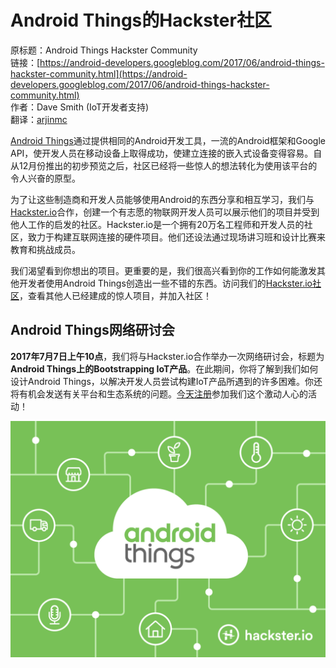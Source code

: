 # Android Things的Hackster社区

原标题：Android Things Hackster Community  
链接：[https://android-developers.googleblog.com/2017/06/android-things-hackster-community.html](https://android-developers.googleblog.com/2017/06/android-things-hackster-community.html)  
作者：Dave Smith (IoT开发者支持)  
翻译：[arjinmc](https://github.com/arjinmc)  

[Android Things](https://developer.android.com/things/index.html)通过提供相同的Android开发工具，一流的Android框架和Google API，使开发人员在移动设备上取得成功，使建立连接的嵌入式设备变得容易。自从12月份推出的初步预览之后，社区已经将一些惊人的想法转化为使用该平台的令人兴奋的原型。

为了让这些制造商和开发人员能够使用Android的东西分享和相互学习，我们与[Hackster.io](https://hackster.io/)合作，创建一个有志愿的物联网开发人员可以展示他们的项目并受到他人工作的启发的社区。Hackster.io是一个拥有20万名工程师和开发人员的社区，致力于构建互联网连接的硬件项目。他们还设法通过现场讲习班和设计比赛来教育和挑战成员。

我们渴望看到你想出的项目。更重要的是，我们很高兴看到你的工作如何能激发其他开发者使用Android Things创造出一些不错的东西。访问我们的[Hackster.io社区](https://hackster.io/google)，查看其他人已经建成的惊人项目，并加入社区！

## Android Things网络研讨会

<strong>2017年7月7日上午10点</strong>，我们将与Hackster.io合作举办一次网络研讨会，标题为<strong>Android Things上的Bootstrapping IoT产品</strong>。在此期间，你将了解到我们如何设计Android Things，以解决开发人员尝试构建IoT产品所遇到的许多困难。你还将有机会发送有关平台和生态系统的问题。[今天注册](https://attendee.gotowebinar.com/register/3772499545049167107)参加我们这个激动人心的活动！

![img](../images/2017.6.30.png)  




